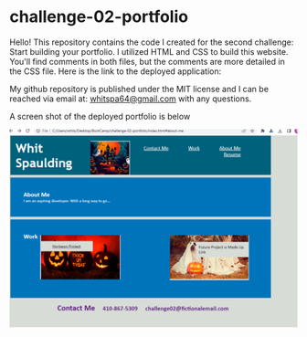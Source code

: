 # challenge-02-portfolio
Hello! This repository contains the code I created for the second challenge:
Start building your portfolio.
I utilized HTML and CSS to build this website. You'll find comments in both files,
but the comments are more detailed in the CSS file.
Here is the link to the deployed application:


My github repository is published under the MIT license
and I can be reached via email at: whitspa64@gmail.com
with any questions.

A screen shot of the deployed portfolio is below

<img src="challenge-02-portfolio.png"
     alt="Portfolio Landing Page"
     style="float: left; margin-right: 10px;" />
